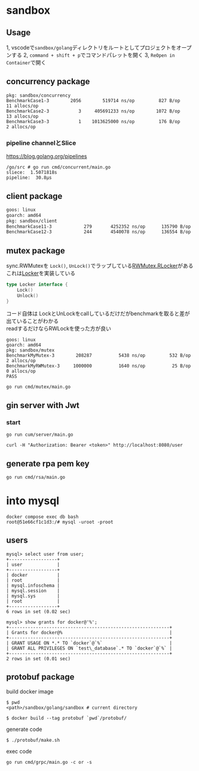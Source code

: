 # sandbox

## Usage
1, vscodeで`sandbox/golang`ディレクトリをルートとしてプロジェクトをオープンする
2, `command + shift + p`でコマンドパレットを開く
3, `ReOpen in Container`で開く

## concurrency package

```
pkg: sandbox/concurrency
BenchmarkCase1-3   	    2056	    519714 ns/op	     827 B/op	      11 allocs/op
BenchmarkCase2-3   	       3	 405691233 ns/op	    1072 B/op	      13 allocs/op
BenchmarkCase3-3   	       1	1013625000 ns/op	     176 B/op	       2 allocs/op
```

### pipeline channelとSlice

https://blog.golang.org/pipelines
```
/go/src # go run cmd/concurrent/main.go 
sliece:  1.5071818s
pipeline:  30.8µs
```

## client package
```bash
goos: linux
goarch: amd64
pkg: sandbox/client
BenchmarkCase11-3   	     279	   4252352 ns/op	  135790 B/op	    1002 allocs/op
BenchmarkCase12-3   	     244	   4540078 ns/op	  136554 B/op	    1013 allocs/op
```

##  mutex package

sync.RWMutexを `Lock()`, `UnLock()`でラップしている[RWMutex.RLocker](https://golang.org/pkg/sync/#RWMutex.RLocker)がある  
これは[Locker](https://golang.org/pkg/sync/#Locker)を実装している

```go
type Locker interface {
    Lock()
    Unlock()
}
```

コード自体は LockとUnLockをcallしているだけだがbenchmarkを取ると差が出ていることがわかる  
readするだけならRWLockを使った方が良い
```
goos: linux
goarch: amd64
pkg: sandbox/mutex
BenchmarkMyMutex-3     	  208287	      5438 ns/op	     532 B/op	       2 allocs/op
BenchmarkMyRWMutex-3   	 1000000	      1640 ns/op	      25 B/op	       0 allocs/op
PASS
```

```bash
go run cmd/mutex/main.go 
```

## gin server with Jwt

### start
`go run cum/server/main.go`

`curl -H "Authorization: Bearer <token>" http://localhost:8080/user`


## generate rpa pem key

`go run cmd/rsa/main.go`


# into mysql

```
docker compose exec db bash
root@51e66cf1c1d3:/# mysql -uroot -proot
```

## users

```
mysql> select user from user;
+------------------+
| user             |
+------------------+
| docker           |
| root             |
| mysql.infoschema |
| mysql.session    |
| mysql.sys        |
| root             |
+------------------+
6 rows in set (0.02 sec)
```

```
mysql> show grants for docker@'%';
+------------------------------------------------------------+
| Grants for docker@%                                        |
+------------------------------------------------------------+
| GRANT USAGE ON *.* TO `docker`@`%`                         |
| GRANT ALL PRIVILEGES ON `test\_database`.* TO `docker`@`%` |
+------------------------------------------------------------+
2 rows in set (0.01 sec)

```

## protobuf package

build docker image
```
$ pwd
<path>/sandbox/golang/sandbox # current directory

$ docker build --tag protobuf `pwd`/protobuf/
```

generate code
```
$ ./protobuf/make.sh 
```

exec code 
```
go run cmd/grpc/main.go -c or -s
```